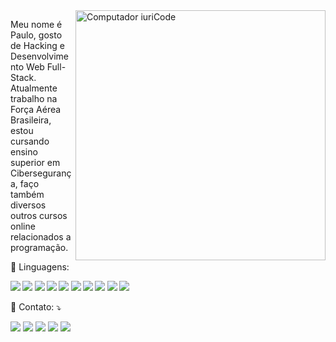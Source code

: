 <img src="https://raw.githubusercontent.com/MicaelliMedeiros/micaellimedeiros/master/image/computer-illustration.png" min-width="400px" max-width="400px" width="400px" align="right" alt="Computador iuriCode">

<p align="left"> 
  Meu nome é Paulo, gosto de Hacking e Desenvolvimento Web Full-Stack.</strong><br>
  Atualmente trabalho na Força Aérea Brasileira, estou cursando ensino superior em Cibersegurança, faço também diversos outros cursos online relacionados a programação.
</p>

<p align="left">
  🦄 Linguagens: <p><strong><img src="https://img.shields.io/badge/HTML5-E34F26?style=for-the-badge&logo=html5&logoColor=white" />
                            <img src="https://img.shields.io/badge/CSS3-1572B6?style=for-the-badge&logo=css3&logoColor=white" />
                            <img src="https://img.shields.io/badge/JavaScript-323330?style=for-the-badge&logo=javascript&logoColor=F7DF1E" />
                            <img src="https://img.shields.io/badge/Node.js-43853D?style=for-the-badge&logo=node.js&logoColor=white" />
                            <img src="https://img.shields.io/badge/Python-14354C?style=for-the-badge&logo=python&logoColor=white" />
                            <img src="https://img.shields.io/badge/Java-ED8B00?style=for-the-badge&logo=java&logoColor=white" />
                            <img src="https://img.shields.io/badge/Shell_Script-121011?style=for-the-badge&logo=gnu-bash&logoColor=white" />
                            <img src="https://img.shields.io/badge/Express.js-404D59?style=for-the-badge" />
                            <img src="https://img.shields.io/badge/MongoDB-4EA94B?style=for-the-badge&logo=mongodb&logoColor=white" />
                            <img src="https://img.shields.io/badge/Linux-E34F26?style=for-the-badge&logo=linux&logoColor=black" /></strong>
</p>

<p align="left">
  💌 Contato: ⤵️
</p>

<p align="left">
  <a href="#" alt="Gmail">
  <img src="https://img.shields.io/badge/-Gmail-FF0000?style=flat-square&labelColor=FF0000&logo=gmail&logoColor=white&link=paulo.perfetto@gmail.com" /></a>

  <a href="linkedin.com/in/paulo-perfeto" alt="Linkedin">
  <img src="https://img.shields.io/badge/-Linkedin-0e76a8?style=flat-square&logo=Linkedin&logoColor=white&link="" /></a>

  <a href="#" alt="WhatsApp">
  <img src="https://img.shields.io/badge/-WhatsApp-25d366?style=flat-square&labelColor=25d366&logo=whatsapp&logoColor=white&link=API-DO-SEU-WHATSAPP"/></a>

  <a href="#" alt="Facebook">
  <img src="https://img.shields.io/badge/-Facebook-3b5998?style=flat-square&labelColor=3b5998&logo=facebook&logoColor=white&link=LINK-DO-SEU-FACEBOOK"/></a>

  <a href="#" alt="Instagram">
  <img src="https://img.shields.io/badge/-Instagram-DF0174?style=flat-square&labelColor=DF0174&logo=instagram&logoColor=white&link=LINK-DO-SEU-INSTAGRAM"/></a>
</p>  
